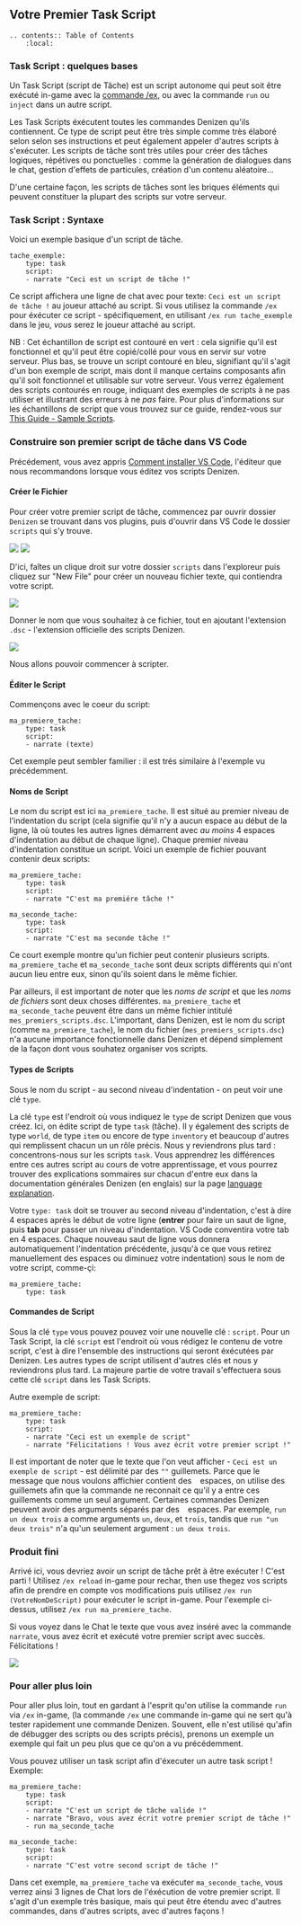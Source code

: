 Votre Premier Task Script
----------------------

```eval_rst
.. contents:: Table of Contents
    :local:
```

### Task Script : quelques bases

Un Task Script (script de Tâche) est un script autonome qui peut soit être exécuté in-game avec la [commande /ex](/guides/first-steps/ex-command), ou avec la commande `run` ou `inject` dans un autre script.

Les Task Scripts éxécutent toutes les commandes Denizen qu'ils contiennent. Ce type de script peut être très simple comme très élaboré selon selon ses instructions et peut également appeler d'autres scripts à s'exécuter. Les scripts de tâche sont très utiles pour créer des tâches logiques, répétives ou ponctuelles : comme la génération de dialogues dans le chat, gestion d'effets de particules, création d'un contenu aléatoire...

D'une certaine façon, les scripts de tâches sont les briques éléments qui peuvent constituer la plupart des scripts sur votre serveur.

### Task Script : Syntaxe

Voici un exemple basique d'un script de tâche.

```dscript_green
tache_exemple:
    type: task
    script:
    - narrate "Ceci est un script de tâche !"
```

Ce script affichera une ligne de chat avec pour texte: `Ceci est un script de tâche !` au joueur attaché au script. Si vous utilisez la commande `/ex` pour éxécuter ce script - spécifiquement, en utilisant `/ex run tache_exemple` dans le jeu, *vous* serez le joueur attaché au script.

NB : Cet échantillon de script est contouré en vert : cela signifie qu'il est fonctionnel et qu'il peut être copié/collé pour vous en servir sur votre serveur. Plus bas, se trouve un script contouré en bleu, signifiant qu'il s'agit d'un bon exemple de script, mais dont il manque certains composants afin qu'il soit fonctionnel et utilisable sur votre serveur. Vous verrez également des scripts contourés en rouge, indiquant des exemples de scripts à ne pas utiliser et illustrant des erreurs à ne *pas* faire. Pour plus d'informations sur les échantillons de script que vous trouvez sur ce guide, rendez-vous sur [This Guide - Sample Scripts](/guides/this-guide/sample-scripts).

### Construire son premier script de tâche dans VS Code

Précédement, vous avez appris [Comment installer VS Code](/guides/first-steps/script-editor), l'éditeur que nous recommandons lorsque vous éditez vos scripts Denizen.

#### Créer le Fichier

Pour créer votre premier script de tâche, commencez par ouvrir dossier `Denizen` se trouvant dans vos plugins, puis d'ouvrir dans VS Code le dossier `scripts` qui s'y trouve.

![](https://i.alexgoodwin.media/i/denizen_guide/548218.png)
![](https://i.alexgoodwin.media/i/denizen_guide/d2810b.png)

D'ici, faîtes un clique droit sur votre dossier `scripts` dans l'exploreur puis cliquez sur "New File" pour créer un nouveau fichier texte, qui contiendra votre script.

![](https://i.alexgoodwin.media/i/denizen_guide/5fad5b.png)

Donner le nom que vous souhaitez à ce fichier, tout en ajoutant l'extension `.dsc` - l'extension officielle des scripts Denizen.

![](https://i.alexgoodwin.media/i/denizen_guide/e3ec76.png)

Nous allons pouvoir commencer à scripter.

#### Éditer le Script

Commençons avec le coeur du script:

```dscript_blue
ma_premiere_tache:
    type: task
    script:
    - narrate (texte)
```

Cet exemple peut sembler familier : il est trés similaire à l'exemple vu précédemment.

#### Noms de Script

Le nom du script est ici `ma_premiere_tache`. Il est situé au premier niveau de l'indentation du script <span class="parens">(cela signifie qu'il n'y a aucun espace au début de la ligne, là où toutes les autres lignes démarrent avec *au moins* 4 espaces d'indentation au début de chaque ligne)</span>. Chaque premier niveau d'indentation constitue un script. Voici un exemple de fichier pouvant contenir deux scripts:

```dscript_green
ma_premiere_tache:
    type: task
    script:
    - narrate "C'est ma premiére tâche !"

ma_seconde_tache:
    type: task
    script:
    - narrate "C'est ma seconde tâche !"
```

Ce court exemple montre qu'un fichier peut contenir plusieurs scripts. `ma_premiere_tache` et `ma_seconde_tache` sont deux scripts différents qui n'ont aucun lieu entre eux, sinon qu'ils soient dans le même fichier.

Par ailleurs, il est important de noter que les *noms de script* et que les *noms de fichiers* sont deux choses différentes. `ma_premiere_tache` et `ma_seconde_tache` peuvent être dans un même fichier intitulé `mes_premiers_scripts.dsc`. L'important, dans Denizen, est le nom du script <span class="parens">(comme `ma_premiere_tache`)</span>, le nom du fichier <span class="parens">(`mes_premiers_scripts.dsc`)</span> n'a aucune importance fonctionnelle dans Denizen et dépend simplement de la façon dont vous souhatez organiser vos scripts.

#### Types de Scripts

Sous le nom du script - au second niveau d'indentation - on peut voir une clé `type`.

La clé `type` est l'endroit où vous indiquez le `type` de script Denizen que vous créez. Ici, on édite script de type `task` <span class="parens">(tâche)</span>. Il y également des scripts de type  `world`, de type `item` ou encore de type `inventory` et beaucoup d'autres qui remplissent chacun un un rôle précis. Nous y reviendrons plus tard : concentrons-nous sur les scripts `task`. Vous apprendrez les différences entre ces autres script au cours de votre apprentissage, et vous pourrez trouver des explications sommaires sur chacun d'entre eux dans la documentation générales Denizen <span class="parens">(en englais)</span> sur la page [language explanation](https://one.denizenscript.com/denizen/lngs/container).

Votre `type: task` doit se trouver au second niveau d'indentation, c'est à dire 4 espaces après le début de votre ligne <span class="parens">(**entrer** pour faire un saut de ligne, puis **tab** pour passer un niveau d'indentation. VS Code conventira votre tab en 4 espaces. Chaque nouveau saut de ligne vous donnera automatiquement l'indentation précédente, jusqu'à ce que vous retirez manuellement des espaces ou diminuez votre indentation)</span> sous le nom de votre script, comme-çi:

```dscript_blue
ma_premiere_tache:
    type: task
```

#### Commandes de Script

Sous la clé `type` vous pouvez pouvez voir une nouvelle clé : `script`. Pour un Task Script, la clé `script` est l'endroit où vous rédigez le contenu de votre script, c'est à dire l'ensemble des instructions qui seront éxécutées par Denizen. Les autres types de script utilisent d'autres clés et nous y reviendrons plus tard. La majeure partie de votre travail s'effectuera sous cette clé `script` dans les Task Scripts.

Autre exemple de script:

```dscript_green
ma_premiere_tache:
    type: task
    script:
    - narrate "Ceci est un exemple de script"
    - narrate "Félicitations ! Vous avez écrit votre premier script !"
```

Il est important de noter que le texte que l'on veut afficher - `Ceci est un exemple de script` - est délimité par des `""` guillemets. Parce que le message que nous voulons affichier contient des ` ` espaces, on utilise des guillemets afin que la commande ne reconnait ce qu'il y a entre ces guillements comme un seul argument. Certaines commandes Denizen peuvent avoir des arguments séparés par des ` ` espaces. Par exemple, `run un deux trois` a comme arguments `un`, `deux`, et `trois`, tandis que `run "un deux trois"` n'a qu'un seulement argument : `un deux trois`.

### Produit fini

Arrivé ici, vous devriez avoir un script de tâche prêt à être exécuter ! C'est parti ! Utilisez `/ex reload` in-game pour rechar, then use thegez vos scripts afin de prendre en compte vos modifications puis utilisez `/ex run (VotreNomDeScript)` pour exécuter le script in-game. Pour l'exemple ci-dessus, utilisez `/ex run ma_premiere_tache`.

Si vous voyez dans le Chat le texte que vous avez inséré avec la commande `narrate`, vous avez écrit et exécuté votre premier script avec succès. Félicitations !

![](https://i.alexgoodwin.media/i/denizen_guide/831e94.png)

### Pour aller plus loin

Pour aller plus loin, tout en gardant à l'esprit qu'on utilise la commande `run` via `/ex` in-game, <span class="parens">(la commande `/ex` une commande in-game qui ne sert qu'à tester rapidement une commande Denizen. Souvent, elle n'est utilisé qu'afin de débugger des scripts ou des scripts précis)</span>, prenons un exemple un exemple qui fait un peu plus que ce qu'on a vu précédemment.

Vous pouvez utiliser un task script afin d'éxecuter un autre task script !  Exemple:

```dscript_green
ma_premiere_tache:
    type: task
    script:
    - narrate "C'est un script de tâche valide !"
    - narrate "Bravo, vous avez écrit votre premier script de tâche !"
    - run ma_seconde_tache

ma_seconde_tache:
    type: task
    script:
    - narrate "C'est votre second script de tâche !"
```

Dans cet exemple, `ma_premiere_tache` va exécuter `ma_seconde_tache`, vous verrez ainsi 3 lignes de Chat lors de l'éxécution de votre premier script. Il s'agit d'un exemple très basique, mais qui peut être étendu avec d'autres commandes, dans d'autres scripts, avec d'autres façons !


